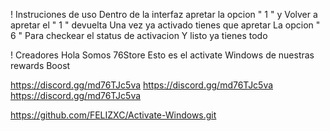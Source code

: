 ! Instruciones de uso
Dentro de la interfaz apretar la opcion " 1 " y Volver a apretar el " 1 " devuelta
Una vez ya activado tienes que apretar La opcion " 6 " Para checkear el status de activacion
Y listo ya tienes todo

! Creadores
Hola Somos 76Store Esto es el activate Windows de nuestras rewards Boost

https://discord.gg/md76TJc5va
https://discord.gg/md76TJc5va
https://discord.gg/md76TJc5va

https://github.com/FELIZXC/Activate-Windows.git
